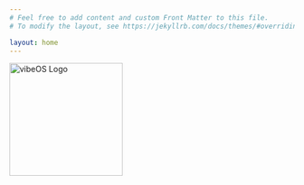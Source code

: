 ```yaml
---
# Feel free to add content and custom Front Matter to this file.
# To modify the layout, see https://jekyllrb.com/docs/themes/#overriding-theme-defaults

layout: home
---
```


<div style="float: left;">
<img src="img/logo.png" alt="vibeOS Logo" width="200px" style="float: left;">
</div>


